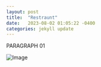 ```yaml
---
layout: post
title:  "Restraunt"
date:   2023-08-02 01:05:22 -0400
categories: jekyll update
---
```


PARAGRAPH 01

![Image](/images/IMG_20231109_171049.jpg)

